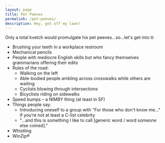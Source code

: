 ```yaml
---
layout: page
title: Pet Peeves
permalink: /pet-peeves/
description: Hey, get off my lawn!
---
```

Only a total kvetch would promulgate his pet peeves...so...let's get into it:
- Brushing your teeth in a workplace restroom
- Mechanical pencils
- People with mediocre English skills but who fancy themselves grammarians offering their edits
- Rules of the road:
	- Walking on the left
	- Able-bodied people ambling across crosswalks while others are waiting
	- Cyclists blowing through intersections
	- Bicyclists riding on sidewalks
- Speed bumps – a NIMBY thing (at least in SF)
- Things people say:
	- Introducing oneself to a group with "For those who don't know me…" if you’re not at least a C-list celebrity
	- "...and this is something I like to call [generic word / word someone else coined]."
- Whistling
- WinZip®